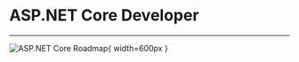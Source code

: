 # ASP.NET Core Developer

---

![ASP.NET Core Roadmap](/aspnetcore-developer/aspnetcore-roadmap.png){ width=600px }

